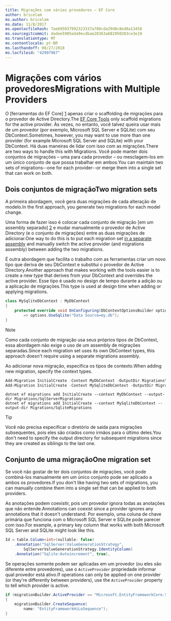 ```yaml
---
title: Migrações com vários provedores – EF Core
author: bricelam
ms.author: bricelam
ms.date: 11/8/2017
ms.openlocfilehash: 7ae695037992323337a780cda29d8c8ed8a13458
ms.sourcegitcommit: dadee5905ada9ecdbae28363a682950383ce3e10
ms.translationtype: MT
ms.contentlocale: pt-BR
ms.lasthandoff: 08/27/2018
ms.locfileid: "42997967"
---
```

<a name="migrations-with-multiple-providers"></a><span data-ttu-id="d4930-102">Migrações com vários provedores</span><span class="sxs-lookup"><span data-stu-id="d4930-102">Migrations with Multiple Providers</span></span>
==================================
<span data-ttu-id="d4930-103">O [ferramentas do EF Core] [ 1] apenas criar o scaffolding de migrações para o provedor de Active Directory.</span><span class="sxs-lookup"><span data-stu-id="d4930-103">The [EF Core Tools][1] only scaffold migrations for the active provider.</span></span> <span data-ttu-id="d4930-104">Às vezes, no entanto, você talvez queira usar mais de um provedor (por exemplo, Microsoft SQL Server e SQLite) com seu DbContext.</span><span class="sxs-lookup"><span data-stu-id="d4930-104">Sometimes, however, you may want to use more than one provider (for example Microsoft SQL Server and SQLite) with your DbContext.</span></span> <span data-ttu-id="d4930-105">Há duas maneiras de lidar com isso com as migrações.</span><span class="sxs-lookup"><span data-stu-id="d4930-105">There are two ways to handle this with Migrations.</span></span> <span data-ttu-id="d4930-106">Você pode manter dois conjuntos de migrações – uma para cada provedor – ou mesclagem-los em um único conjunto de que possa trabalhar em ambos.</span><span class="sxs-lookup"><span data-stu-id="d4930-106">You can maintain two sets of migrations--one for each provider--or merge them into a single set that can work on both.</span></span>

<a name="two-migration-sets"></a><span data-ttu-id="d4930-107">Dois conjuntos de migração</span><span class="sxs-lookup"><span data-stu-id="d4930-107">Two migration sets</span></span>
------------------
<span data-ttu-id="d4930-108">A primeira abordagem, você gera duas migrações de cada alteração de modelo.</span><span class="sxs-lookup"><span data-stu-id="d4930-108">In the first approach, you generate two migrations for each model change.</span></span>

<span data-ttu-id="d4930-109">Uma forma de fazer isso é colocar cada conjunto de migração [em um assembly separado] [ 2] e mudar manualmente o provedor de Active Directory (e o conjunto de migrações) entre as duas migrações de adicionar.</span><span class="sxs-lookup"><span data-stu-id="d4930-109">One way to do this is to put each migration set [in a separate assembly][2] and manually switch the active provider (and migrations assembly) between adding the two migrations.</span></span>

<span data-ttu-id="d4930-110">É outra abordagem que facilita o trabalho com as ferramentas criar um novo tipo que deriva de seu DbContext e substitui o provedor de Active Directory.</span><span class="sxs-lookup"><span data-stu-id="d4930-110">Another approach that makes working with the tools easier is to create a new type that derives from your DbContext and overrides the active provider.</span></span> <span data-ttu-id="d4930-111">Esse tipo é usado no design de tempo durante a adição ou a aplicação de migrações.</span><span class="sxs-lookup"><span data-stu-id="d4930-111">This type is used at design time when adding or applying migrations.</span></span>

``` csharp
class MySqliteDbContext : MyDbContext
{
    protected override void OnConfiguring(DbContextOptionsBuilder options)
        => options.UseSqlite("Data Source=my.db");
}
```

> [!NOTE]
> <span data-ttu-id="d4930-112">Como cada conjunto de migração usa seus próprios tipos de DbContext, essa abordagem não exige o uso de um assembly de migrações separadas.</span><span class="sxs-lookup"><span data-stu-id="d4930-112">Since each migration set uses its own DbContext types, this approach doesn't require using a separate migrations assembly.</span></span>

<span data-ttu-id="d4930-113">Ao adicionar nova migração, especifica os tipos de contexto.</span><span class="sxs-lookup"><span data-stu-id="d4930-113">When adding new migration, specify the context types.</span></span>

``` powershell
Add-Migration InitialCreate -Context MyDbContext -OutputDir Migrations\SqlServerMigrations
Add-Migration InitialCreate -Context MySqliteDbContext -OutputDir Migrations\SqliteMigrations
```
``` Console
dotnet ef migrations add InitialCreate --context MyDbContext --output-dir Migrations/SqlServerMigrations
dotnet ef migrations add InitialCreate --context MySqliteDbContext --output-dir Migrations/SqliteMigrations
```

> [!TIP]
> <span data-ttu-id="d4930-114">Você não precisa especificar o diretório de saída para migrações subsequentes, pois eles são criados como irmãos para o último deles.</span><span class="sxs-lookup"><span data-stu-id="d4930-114">You don't need to specify the output directory for subsequent migrations since they are created as siblings to the last one.</span></span>

<a name="one-migration-set"></a><span data-ttu-id="d4930-115">Conjunto de uma migração</span><span class="sxs-lookup"><span data-stu-id="d4930-115">One migration set</span></span>
-----------------
<span data-ttu-id="d4930-116">Se você não gostar de ter dois conjuntos de migrações, você pode combiná-los manualmente em um único conjunto pode ser aplicado a ambos os provedores.</span><span class="sxs-lookup"><span data-stu-id="d4930-116">If you don't like having two sets of migrations, you can manually combine them into a single set that can be applied to both providers.</span></span>

<span data-ttu-id="d4930-117">As anotações podem coexistir, pois um provedor ignora todas as anotações que não entende.</span><span class="sxs-lookup"><span data-stu-id="d4930-117">Annotations can coexist since a provider ignores any annotations that it doesn't understand.</span></span> <span data-ttu-id="d4930-118">Por exemplo, uma coluna de chave primária que funciona com o Microsoft SQL Server e SQLite pode parecer com isso.</span><span class="sxs-lookup"><span data-stu-id="d4930-118">For example, a primary key column that works with both Microsoft SQL Server and SQLite might look like this.</span></span>

``` csharp
Id = table.Column<int>(nullable: false)
    .Annotation("SqlServer:ValueGenerationStrategy",
        SqlServerValueGenerationStrategy.IdentityColumn)
    .Annotation("Sqlite:Autoincrement", true),
```

<span data-ttu-id="d4930-119">Se operações somente podem ser aplicadas em um provedor (ou eles são diferente entre provedores), use o `ActiveProvider` propriedade informar qual provedor está ativo.</span><span class="sxs-lookup"><span data-stu-id="d4930-119">If operations can only be applied on one provider (or they're differently between providers), use the `ActiveProvider` property to tell which provider is active.</span></span>

``` csharp
if (migrationBuilder.ActiveProvider == "Microsoft.EntityFrameworkCore.SqlServer")
{
    migrationBuilder.CreateSequence(
        name: "EntityFrameworkHiLoSequence");
}
```


  [1]: ../../miscellaneous/cli/index.md
  [2]: projects.md
